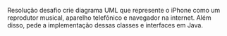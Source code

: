 Resolução desafio crie diagrama UML que represente o iPhone como um reprodutor musical, aparelho telefônico e navegador na internet. Além disso, pede a implementação dessas classes e interfaces em Java.
